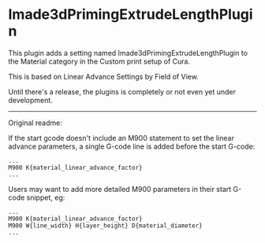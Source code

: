 # Imade3dPrimingExtrudeLengthPlugin

This plugin adds a setting named Imade3dPrimingExtrudeLengthPlugin to the Material category in the Custom print setup of Cura.

This is based on Linear Advance Settings by Field of View.

Until there's a release, the plugins is completely or not even yet under development.

---

Original readme:

If the start gcode doesn't include an M900 statement to set the linear advance parameters, a single G-code line is added before the start G-code:
```
...
M900 K{material_linear_advance_factor}
...
```

Users may want to add more detailed M900 parameters in their start G-code snippet, eg:

```
...
M900 K{material_linear_advance_factor}
M900 W{line_width} H{layer_height} D{material_diameter}
...
```

